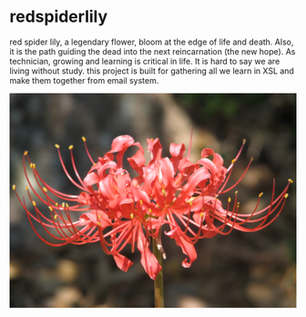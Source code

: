# redspiderlily


red spider lily, a legendary flower, bloom at the edge of life and death. Also, it is the path guiding the dead into the next reincarnation (the new hope). As technician,  growing and learning is critical in life. It is hard to say we are living without study. this project is built for gathering all we learn in XSL and make them together from email system.

![Red Spider Lily](https://github.com/xingshulin/redspiderlily/blob/master/red_spider_lily.jpg)